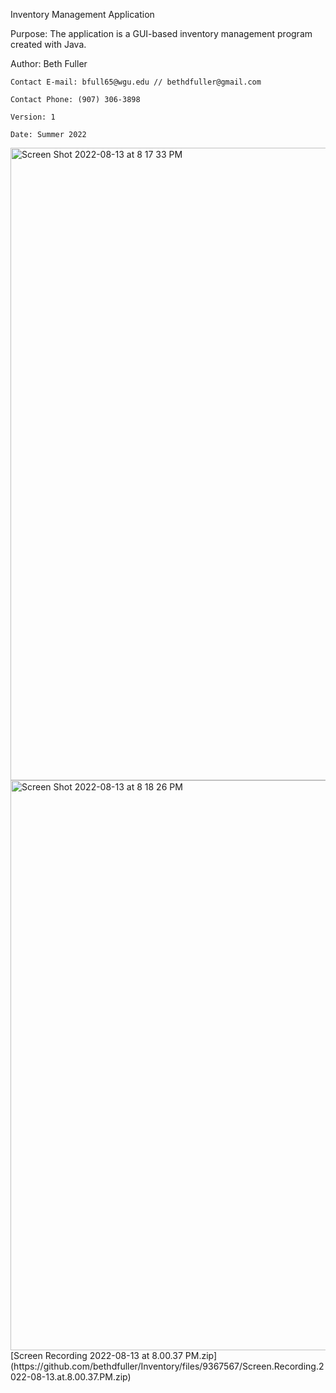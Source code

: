 Inventory Management Application

Purpose: The application is a GUI-based inventory management program created with Java.

Author: Beth Fuller

    Contact E-mail: bfull65@wgu.edu // bethdfuller@gmail.com
    
    Contact Phone: (907) 306-3898
    
    Version: 1 
    
    Date: Summer 2022
    
<img width="1012" alt="Screen Shot 2022-08-13 at 8 17 33 PM" src="https://user-images.githubusercontent.com/38383228/185291724-7f23ce31-950e-4db2-8090-da682ec21c1f.png">
<img width="912" alt="Screen Shot 2022-08-13 at 8 18 26 PM" src="https://user-images.githubusercontent.com/38383228/185291731-402192f5-a85a-4d17-9f86-871ad5239080.png">
[Screen Recording 2022-08-13 at 8.00.37 PM.zip](https://github.com/bethdfuller/Inventory/files/9367567/Screen.Recording.2022-08-13.at.8.00.37.PM.zip)
